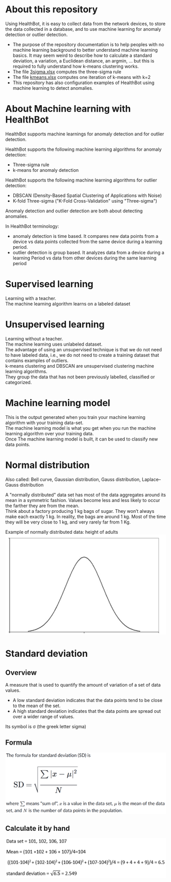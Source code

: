 # About this repository 

Using HealthBot, it is easy to collect data from the network devices, to store the data collected in a database, and to use machine learning for anomaly detection or outlier detection.   

- The purpose of the repository documentation is to help peoples with no machine learning background to better understand machine learning basics. It may seem weird to describe how to calculate a standard deviation, a variation, a Euclidean distance, an argmin, … but this is required to fully understand how k-means clustering works.  
- The file [3sigma.xlsx](3sigma.xlsx) computes the three-sigma rule 
- The file [kmeans.xlsx](kmeans.xlsx) computes one iteration of k-means with k=2  
- This repository has also configuration examples of HealthBot using machine learning to detect anomalies.  

# About Machine learning with HealthBot 

HealthBot supports machine learnings for anomaly detection and for outlier detection.  

HealthBot supports the following machine learning algorithms for anomaly detection: 
- Three-sigma rule 
- k-means for anomaly detection 

HealthBot supports the following machine learning algorithms for outlier detection:  
- DBSCAN (Density-Based Spatial Clustering of Applications with Noise) 
- K-fold Three-sigma ("K-Fold Cross-Validation" using "Three-sigma") 

Anomaly detection and outlier detection are both about detecting anomalies.  

In HealthBot terminology:  
- anomaly detection is time based. It compares new data points from a device vs data points collected from the same device during a learning period.  
- outlier detection is group based. It analyzes data from a device during a learning Period vs data from other devices during the same learning period

# Supervised learning

Learning with a teacher.  
The machine learning algorithm learns on a labeled dataset  

# Unsupervised learning 

Learning without a teacher.  
The machine learning uses unlabeled dataset.  
The advantage of using an unsupervised technique is that we do not need to have labeled data, i.e., we do not need to create a training dataset that contains examples of outliers.  
k-means clustering and DBSCAN are unsupervised clustering machine learning algorithms.  
They group the data that has not been previously labelled, classified or categorized.  

# Machine learning model 

This is the output generated when you train your machine learning algorithm with your training data-set.  
The machine learning model is what you get when you run the machine learning algorithm over your training data.  
Once The machine learning model is built, it can be used to classify new data points.  

# Normal distribution  

Also called: Bell curve, Gaussian distribution, Gauss distribution, Laplace–Gauss distribution  

A "normally distributed" data set has most of the data aggregates around its mean in a symmetric fashion. Values become less and less likely to occur the farther they are from the mean.  
Think about a factory producing 1 kg bags of sugar. They won’t always make each exactly 1 kg. In reality, the bags are around 1 kg. Most of the time they will be very close to 1 kg, and very rarely far from 1 Kg.  

Example of normally distributed data: height of adults  
![normal_distribution.jpg](resources/normal_distribution.jpg)  


#  Standard deviation 

##  Overview

A measure that is used to quantify the amount of variation of a set of data values.  
- A low standard deviation indicates that the data points tend to be close to the mean of the set.  
- A high standard deviation indicates that the data points are spread out over a wider range of values.  

Its symbol is σ (the greek letter sigma)  

## Formula 

![SD_formula.png](resources/SD_formula.png)  

## Calculate it by hand 
  
![SD_hands.png](resources/SD_hands.png)  

